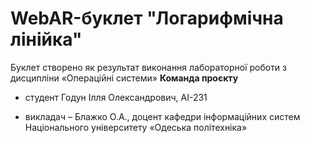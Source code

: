 # WebAR-буклет "Логарифмічна лінійка"
Буклет створено як результат виконання лабораторної роботи з дисципліни
«Операційні системи»
**Команда проєкту**
- студент Годун Ілля Олександрович, АІ-231

- викладач – Блажко О.А., доцент кафедри інформаційних систем Національного
університету «Одеська політехніка»
